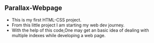 ## Parallax-Webpage
- This is my first HTML-CSS project. 
- From this little project I am starting my web dev journey.
- With the help of this code,One may get an basic idea of dealing with multiple indexes while developing a web page.

